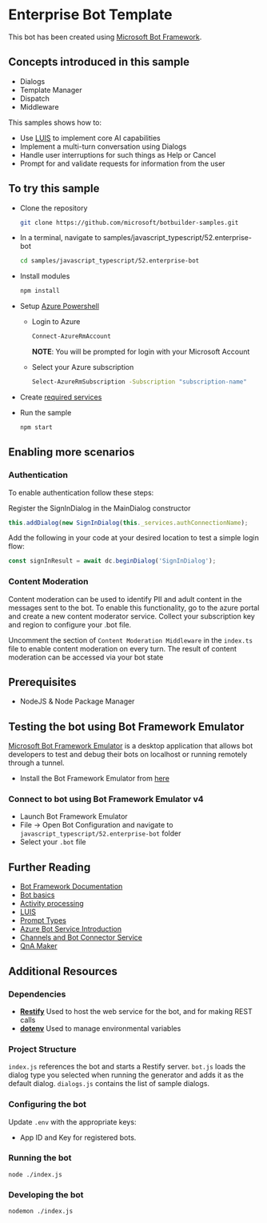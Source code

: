 # Enterprise Bot Template

This bot has been created using [Microsoft Bot Framework](https://dev.botframework.com).

## Concepts introduced in this sample
- Dialogs
- Template Manager
- Dispatch
- Middleware

This samples shows how to:
- Use [LUIS](https://luis.ai) to implement core AI capabilities
- Implement a multi-turn conversation using Dialogs
- Handle user interruptions for such things as Help or Cancel
- Prompt for and validate requests for information from the user


## To try this sample
- Clone the repository
  ```bash
  git clone https://github.com/microsoft/botbuilder-samples.git
  ```
- In a terminal, navigate to samples/javascript_typescript/52.enterprise-bot
  ```bash
  cd samples/javascript_typescript/52.enterprise-bot
  ```
- Install modules
  ```bash
  npm install
  ```
- Setup [Azure Powershell](https://docs.microsoft.com/en-us/powershell/azure/install-azurerm-ps?view=azurermps-6.9.0&viewFallbackFrom=azurermps-6.8.1)

  - Login to Azure

    ```bash
    Connect-AzureRmAccount
    ```
    **NOTE**: You will be prompted for login with your Microsoft Account

  - Select your Azure subscription

    ```bash
    Select-AzureRmSubscription -Subscription "subscription-name"
    ```
  

- Create [required services](./deploymentScripts/DEPLOYMENT.MD)
- Run the sample
  ```bash
  npm start
  ```
## Enabling more scenarios

### Authentication

To enable authentication follow these steps:

Register the SignInDialog in the MainDialog constructor
    
  ```typescript
  this.addDialog(new SignInDialog(this._services.authConnectionName);
  ```

Add the following in your code at your desired location to test a simple login flow:
  ```typescript
  const signInResult = await dc.beginDialog('SignInDialog');
  ```

### Content Moderation
Content moderation can be used to identify PII and adult content in the messages sent to the bot. To enable this functionality, go to the azure portal
and create a new content moderator service. Collect your subscription key and region to configure your .bot file. 

Uncomment the section of `Content Moderation Middleware` in the `index.ts` file to enable content moderation on every turn. 
The result of content moderation can be accessed via your bot state 


## Prerequisites
- NodeJS & Node Package Manager

## Testing the bot using Bot Framework Emulator
[Microsoft Bot Framework Emulator](https://github.com/microsoft/botframework-emulator) is a desktop application that allows bot developers to test and debug their bots on localhost or running remotely through a tunnel.

- Install the Bot Framework Emulator from [here](https://aka.ms/botframework-emulator)

### Connect to bot using Bot Framework Emulator v4
- Launch Bot Framework Emulator
- File -> Open Bot Configuration and navigate to `javascript_typescript/52.enterprise-bot` folder
- Select your `.bot` file

## Further Reading
- [Bot Framework Documentation](https://docs.botframework.com)
- [Bot basics](https://docs.microsoft.com/en-us/azure/bot-service/bot-builder-basics?view=azure-bot-service-4.0)
- [Activity processing](https://docs.microsoft.com/en-us/azure/bot-service/bot-builder-concept-activity-processing?view=azure-bot-service-4.0)
- [LUIS](https://luis.ai)
- [Prompt Types](https://docs.microsoft.com/en-us/azure/bot-service/bot-builder-prompts?view=azure-bot-service-4.0&tabs=javascript)
- [Azure Bot Service Introduction](https://docs.microsoft.com/en-us/azure/bot-service/bot-service-overview-introduction?view=azure-bot-service-4.0)
- [Channels and Bot Connector Service](https://docs.microsoft.com/en-us/azure/bot-service/bot-concepts?view=azure-bot-service-4.0)
- [QnA Maker](https://qnamaker.ai)


## Additional Resources

### Dependencies

- **[Restify](http://restify.com)** Used to host the web service for the bot, and for making REST calls
- **[dotenv](https://github.com/motdotla/dotenv)** Used to manage environmental variables

### Project Structure

`index.js` references the bot and starts a Restify server. `bot.js` loads the dialog type you selected when running the generator and adds it as the default dialog. `dialogs.js` contains the list of sample dialogs.

### Configuring the bot

Update `.env` with the appropriate keys:

- App ID and Key for registered bots.

### Running the bot

```
node ./index.js
```
### Developing the bot

```
nodemon ./index.js
```



